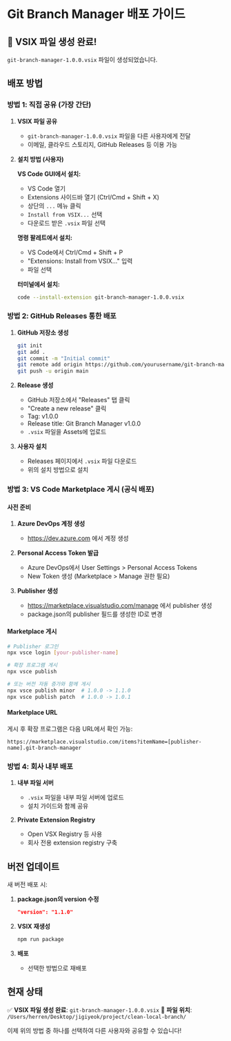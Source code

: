 # Git Branch Manager 배포 가이드

## 🎉 VSIX 파일 생성 완료!

`git-branch-manager-1.0.0.vsix` 파일이 생성되었습니다.

## 배포 방법

### 방법 1: 직접 공유 (가장 간단)

1. **VSIX 파일 공유**
   - `git-branch-manager-1.0.0.vsix` 파일을 다른 사용자에게 전달
   - 이메일, 클라우드 스토리지, GitHub Releases 등 이용 가능

2. **설치 방법 (사용자)**
   
   **VS Code GUI에서 설치:**
   - VS Code 열기
   - Extensions 사이드바 열기 (Ctrl/Cmd + Shift + X)
   - 상단의 `...` 메뉴 클릭
   - `Install from VSIX...` 선택
   - 다운로드 받은 `.vsix` 파일 선택
   
   **명령 팔레트에서 설치:**
   - VS Code에서 Ctrl/Cmd + Shift + P
   - "Extensions: Install from VSIX..." 입력
   - 파일 선택
   
   **터미널에서 설치:**
   ```bash
   code --install-extension git-branch-manager-1.0.0.vsix
   ```

### 방법 2: GitHub Releases 통한 배포

1. **GitHub 저장소 생성**
   ```bash
   git init
   git add .
   git commit -m "Initial commit"
   git remote add origin https://github.com/yourusername/git-branch-manager.git
   git push -u origin main
   ```

2. **Release 생성**
   - GitHub 저장소에서 "Releases" 탭 클릭
   - "Create a new release" 클릭
   - Tag: v1.0.0
   - Release title: Git Branch Manager v1.0.0
   - `.vsix` 파일을 Assets에 업로드

3. **사용자 설치**
   - Releases 페이지에서 `.vsix` 파일 다운로드
   - 위의 설치 방법으로 설치

### 방법 3: VS Code Marketplace 게시 (공식 배포)

#### 사전 준비
1. **Azure DevOps 계정 생성**
   - https://dev.azure.com 에서 계정 생성
   
2. **Personal Access Token 발급**
   - Azure DevOps에서 User Settings > Personal Access Tokens
   - New Token 생성 (Marketplace > Manage 권한 필요)
   
3. **Publisher 생성**
   - https://marketplace.visualstudio.com/manage 에서 publisher 생성
   - package.json의 publisher 필드를 생성한 ID로 변경

#### Marketplace 게시
```bash
# Publisher 로그인
npx vsce login [your-publisher-name]

# 확장 프로그램 게시
npx vsce publish

# 또는 버전 자동 증가와 함께 게시
npx vsce publish minor  # 1.0.0 -> 1.1.0
npx vsce publish patch  # 1.0.0 -> 1.0.1
```

#### Marketplace URL
게시 후 확장 프로그램은 다음 URL에서 확인 가능:
```
https://marketplace.visualstudio.com/items?itemName=[publisher-name].git-branch-manager
```

### 방법 4: 회사 내부 배포

1. **내부 파일 서버**
   - `.vsix` 파일을 내부 파일 서버에 업로드
   - 설치 가이드와 함께 공유

2. **Private Extension Registry**
   - Open VSX Registry 등 사용
   - 회사 전용 extension registry 구축

## 버전 업데이트

새 버전 배포 시:

1. **package.json의 version 수정**
   ```json
   "version": "1.1.0"
   ```

2. **VSIX 재생성**
   ```bash
   npm run package
   ```

3. **배포**
   - 선택한 방법으로 재배포

## 현재 상태

✅ **VSIX 파일 생성 완료**: `git-branch-manager-1.0.0.vsix`
📁 **파일 위치**: `/Users/herren/Desktop/jigiyeok/project/clean-local-branch/`

이제 위의 방법 중 하나를 선택하여 다른 사용자와 공유할 수 있습니다!